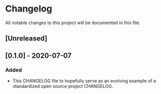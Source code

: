 # Changelog
All notable changes to this project will be documented in this file.

## [Unreleased]

## [0.1.0] - 2020-07-07
### Added
- This CHANGELOG file to hopefully serve as an evolving example of a
  standardized open source project CHANGELOG.